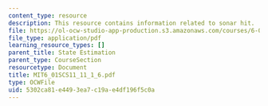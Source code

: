 ```yaml
---
content_type: resource
description: This resource contains information related to sonar hit.
file: https://ol-ocw-studio-app-production.s3.amazonaws.com/courses/6-01sc-introduction-to-electrical-engineering-and-computer-science-i-spring-2011/5302ca81e4493ea7c19ae4df196f5c0a_MIT6_01SCS11_11_1_6.pdf
file_type: application/pdf
learning_resource_types: []
parent_title: State Estimation
parent_type: CourseSection
resourcetype: Document
title: MIT6_01SCS11_11_1_6.pdf
type: OCWFile
uid: 5302ca81-e449-3ea7-c19a-e4df196f5c0a
---
```

